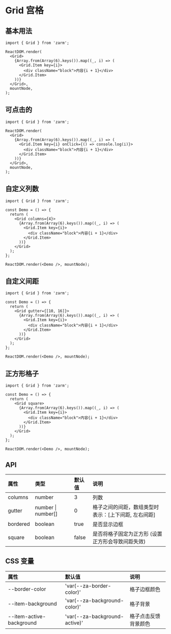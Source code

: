 # Grid 宫格

## 基本用法

```tsx
import { Grid } from 'zarm';

ReactDOM.render(
  <Grid>
    {Array.from(Array(6).keys()).map((_, i) => (
      <Grid.Item key={i}>
        <div className="block">内容{i + 1}</div>
      </Grid.Item>
    ))}
  </Grid>,
  mountNode,
);
```

## 可点击的

```tsx
import { Grid } from 'zarm';

ReactDOM.render(
  <Grid>
    {Array.from(Array(6).keys()).map((_, i) => (
      <Grid.Item key={i} onClick={() => console.log(i)}>
        <div className="block">内容{i + 1}</div>
      </Grid.Item>
    ))}
  </Grid>,
  mountNode,
);
```

## 自定义列数

```tsx
import { Grid } from 'zarm';

const Demo = () => {
  return (
    <Grid columns={4}>
      {Array.from(Array(6).keys()).map((_, i) => (
        <Grid.Item key={i}>
          <div className="block">内容{i + 1}</div>
        </Grid.Item>
      ))}
    </Grid>
  );
};

ReactDOM.render(<Demo />, mountNode);
```

## 自定义间距

```tsx
import { Grid } from 'zarm';

const Demo = () => {
  return (
    <Grid gutter={[10, 16]}>
      {Array.from(Array(6).keys()).map((_, i) => (
        <Grid.Item key={i}>
          <div className="block">内容{i + 1}</div>
        </Grid.Item>
      ))}
    </Grid>
  );
};

ReactDOM.render(<Demo />, mountNode);
```

## 正方形格子

```tsx
import { Grid } from 'zarm';

const Demo = () => {
  return (
    <Grid square>
      {Array.from(Array(6).keys()).map((_, i) => (
        <Grid.Item key={i}>
          <div className="block">内容{i + 1}</div>
        </Grid.Item>
      ))}
    </Grid>
  );
};

ReactDOM.render(<Demo />, mountNode);
```

## API

| 属性     | 类型               | 默认值 | 说明                                                 |
| :------- | :----------------- | :----- | :--------------------------------------------------- |
| columns  | number             | 3      | 列数                                                 |
| gutter   | number \| number[] | 0      | 格子之间的间距，数组类型时表示：[上下间距, 左右间距] |
| bordered | boolean            | true   | 是否显示边框                                         |
| square   | boolean            | false  | 是否将格子固定为正方形 (设置正方形会导致间距失效)    |

## CSS 变量

| 属性                     | 默认值                        | 说明                 |
| :----------------------- | :---------------------------- | :------------------- |
| --border-color           | 'var(--za-border-color)'      | 格子边框颜色         |
| --item-background        | 'var(--za-background-color)'  | 格子背景         |
| --item-active-background | 'var(--za-background-active)' | 格子点击反馈背景颜色 |
